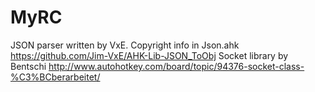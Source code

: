 MyRC
====

JSON parser written by VxE. Copyright info in Json.ahk https://github.com/Jim-VxE/AHK-Lib-JSON_ToObj
Socket library by Bentschi http://www.autohotkey.com/board/topic/94376-socket-class-%C3%BCberarbeitet/
